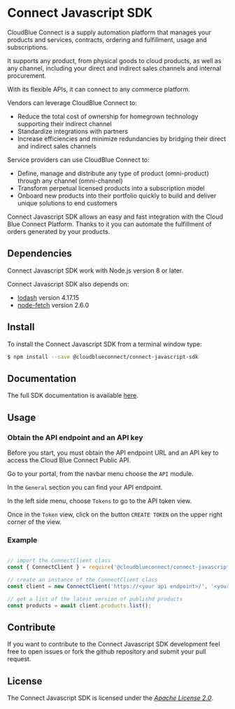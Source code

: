 # Connect Javascript SDK

CloudBlue Connect is a supply automation platform that manages your products and services, contracts, 
ordering and fulfillment, usage and subscriptions. 

It supports any product, from physical goods to cloud products, as well as any channel, including your 
direct and indirect sales channels and internal procurement. 

With its flexible APIs, it can connect to any commerce platform.

Vendors can leverage CloudBlue Connect to:

* Reduce the total cost of ownership for homegrown technology supporting their indirect channel
* Standardize integrations with partners
* Increase efficiencies and minimize redundancies by bridging their direct and indirect sales channels

Service providers can use CloudBlue Connect to:

* Define, manage and distribute any type of product (omni-product) through any channel (omni-channel)
* Transform perpetual licensed products into a subscription model
* Onboard new products into their portfolio quickly to build and deliver unique solutions to end customers


Connect Javascript SDK allows an easy and fast integration with the Cloud Blue Connect Platform. 
Thanks to it you can automate the fulfillment of orders generated by your products.



## Dependencies

Connect Javascript SDK work with Node.js version 8 or later.

Connect Javascript SDK also depends on:

* [lodash](https://lodash.com/) version 4.17.15
* [node-fetch](https://www.npmjs.com/package/node-fetch) version 2.6.0


## Install

To install the Connect Javascript SDK from a terminal window type:

```sh
$ npm install --save @cloudblueconnect/connect-javascript-sdk
```

## Documentation

The full SDK documentation is available [here](https://connect-javascript-sdk.readthedocs.io/).


## Usage

### Obtain the API endpoint and an API key

Before you start, you must obtain the API endpoint URL and an API key to access the Cloud Blue Connect Public API.

Go to your portal, from the navbar menu choose the `API` module.

In the `General` section you can find your API endpoint.

In the left side menu, choose `Tokens` to go to the API token view.

Once in the `Token` view, click on the button `CREATE TOKEN` on the upper right corner of the view.

### Example

```js

// import the ConnectClient class
const { ConnectClient } = require('@cloudblueconnect/connect-javascript-sdk');

// create an instance of the ConnectClient class
const client = new ConnectClient('https://<your api endpoint>/', '<your api key>');

// get a list of the latest version of publishd products
const products = await client.products.list();
```

## Contribute

If you want to contribute to the Connect Javascript SDK development feel free to open issues or fork the github repository and submit your pull request.


## License

The Connect Javascript SDK is licensed under the [*Apache License 2.0*](http://www.apache.org/licenses/LICENSE-2.0).


